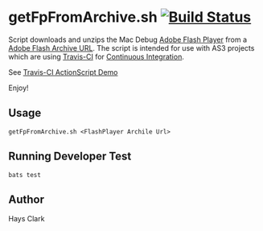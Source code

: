 getFpFromArchive.sh [![Build Status](https://travis-ci.org/haysclark/getFpFromArchive.sh.svg?branch=master)](https://travis-ci.org/haysclark/getFpFromArchive.sh)
================

Script downloads and unzips the Mac Debug [Adobe Flash Player](http://www.adobe.com/products/flashplayer.html) from a [Adobe Flash Archive URL](http://helpx.adobe.com/flash-player/kb/archived-flash-player-versions.html).  The script is intended for use with AS3 projects which are using [Travis-CI](https://travis-ci.org/) for [Continuous Integration](http://en.wikipedia.org/wiki/Continuous_integration).

See [Travis-CI ActionScript Demo](https://github.com/Larusso/travis-CI-actionscript-demo)

Enjoy!

Usage
------------

```
getFpFromArchive.sh <FlashPlayer Archile Url>
```

Running Developer Test
------------

```
bats test
```

Author
------------
Hays Clark